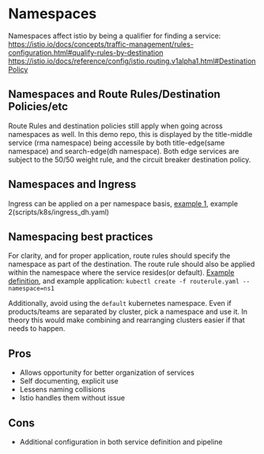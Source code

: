 # Namespaces
Namespaces affect istio by being a qualifier for finding a service:
https://istio.io/docs/concepts/traffic-management/rules-configuration.html#qualify-rules-by-destination
https://istio.io/docs/reference/config/istio.routing.v1alpha1.html#DestinationPolicy

## Namespaces and Route Rules/Destination Policies/etc
Route Rules and destination policies still apply when going across namespaces as well. In this demo repo, this is displayed by the title-middle service (rma namespace) being accessile by both title-edge(same namespace) and search-edge(dh namespace). Both edge services are subject to the 50/50 weight rule, and the circuit breaker destination policy.


## Namespaces and Ingress
Ingress can be applied on a per namespace basis, [example 1](scripts/k8s/ingress_rma.yaml), example 2(scripts/k8s/ingress_dh.yaml)


## Namespacing best practices
For clarity, and for proper application, route rules should specify the namespace as part of the destination. The route rule should also be applied within the namespace where the service resides(or default). [Example definition](title-middle/k8s/route/title-middle-route.yaml), and example application:
`kubectl create -f routerule.yaml --namespace=ns1`

Additionally, avoid using the `default` kubernetes namespace. Even if products/teams are separated by cluster, pick a namespace and use it. In theory this would make combining and rearranging clusters easier if that needs to happen.


## Pros
* Allows opportunity for better organization of services
* Self documenting, explicit use
* Lessens naming collisions
* Istio handles them without issue

## Cons
* Additional configuration in both service definition and pipeline

